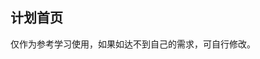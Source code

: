 ## 计划首页

<demo-model url="/vipPage/home/plan/plan"></demo-model>

<template-download></template-download>

仅作为参考学习使用，如果如达不到自己的需求，可自行修改。

